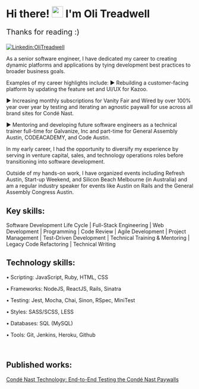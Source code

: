 # Hi there! <img src="https://raw.githubusercontent.com/syedareehaquasar/syedareehaquasar/master/gifs/Hi.gif" width="30px"> I'm Oli Treadwell

<p style="font-size:20px;"> Thanks for reading :)</p>

[![Linkedin:OliTreadwell](https://img.shields.io/badge/-OliTreadwell-blue?style=flat-square&logo=Linkedin&logoColor=white&link=https://www.linkedin.com/in/olitreadwell/)](https://www.linkedin.com/in/olitreadwell/)


As a senior software engineer, I have dedicated my career to creating dynamic platforms and applications by tying development best practices to broader business goals.

Examples of my career highlights include:
► Rebuilding a customer-facing platform by updating the feature set and UI/UX for Kazoo.

► Increasing monthly subscriptions for Vanity Fair and Wired by over 100% year over year by testing and iterating an agnostic paywall for use across all brand sites for Condé Nast.

► Mentoring and developing future software engineers as a technical trainer full-time for Galvanize, Inc and part-time for General Assembly Austin, CODEACADEMY, and Code Austin.

In my early career, I had the opportunity to diversify my experience by serving in venture capital, sales, and technology operations roles before transitioning into software development.

Outside of my hands-on work, I have organized events including Refresh Austin, Start-up Weekend, and Silicon Beach Melbourne (in Australia) and am a regular industry speaker for events like Austin on Rails and the General Assembly Congress Austin.

## Key skills:


Software Development Life Cycle | Full-Stack Engineering | Web Development | Programming | Code Review | Agile Development | Project Management | Test-Driven Development | Technical Training & Mentoring | Legacy Code Refactoring | Technical Writing


## Technology skills:

•  Scripting: JavaScript, Ruby, HTML, CSS

•  Frameworks: NodeJS, ReactJS, Rails, Sinatra

•  Testing: Jest, Mocha, Chai, Sinon, RSpec, MiniTest

•  Styles: SASS/SCSS, LESS

•  Databases: SQL (MySQL)

•  Tools: Git, Jenkins, Heroku, Github

<br>

## Published works:


[Condé Nast Technology: End-to-End Testing the Condé Nast Paywalls](https://technology.condenast.com/story/end-to-end-testing-conde-nast-paywalls)


<!--
**GITHUB STAT'S**

![stats](https://github-readme-stats.vercel.app/api?username=olitreadwell&show_icons=true&theme=synthwave)

Today is Wednesday, 22 December, 20:06 GMT-8.
-->
